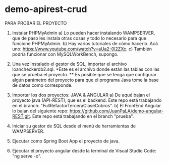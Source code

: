 # demo-apirest-crud

PARA PROBAR EL PROYECTO

1) Instalar PHPMyAdmin 
  a) Lo pueden hacer instalando WAMPSERVER, que de paso les instala otras cosas y todo lo necesario para que funcione PHPMyAdmin. 
  b) Hay varios tutoriales de cómo hacerlo. Acá uno: https://www.youtube.com/watch?v=aUa2-0l2ZXc.
  c) También podría funcionar con MySQLWorkBench, supongo. 

2) Una vez instalado el gestor de SQL, importar el archivo loancheckerdb2.sql.
  *Este es el archivo donde están las tablas con las que se prueba el proyecto. 
  ** Es posible que se tenga que configurar algún parámetro del proyecto para que el programa Java tome la base de datos como corresponde.
    
3) Importar los dos proyectos: JAVA & ANGULAR
  a) De aqué bajan el proyecto java (API-REST), que es el backend. Este repo está trabajando en el branch: "FullRefactorTerceraClaseCobros".
  b) El FrontEnd Angular lo bajan del siguiente repo: https://github.com/JuanPaLA/demo-angular-REST.git. Este repo está trabajando en el branch
  "prueba". 
  
 4) Iniciar su gestor de SQL desde el menú de herramientas de WAMPSERVER.
 
 5) Ejecutar como Spring Boot App el proyecto de java.

 6) Ejecutar el proyecto angular desde la terminal de Visual Studio Code: "ng serve -o".

